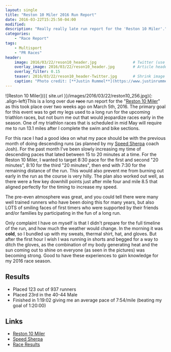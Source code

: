 ```yaml
---
layout: single
title: "Reston 10 Miler 2016 Run Report"
date: 2016-03-22T15:25:50-04:00
modified:
description: "Really really late run report for the 'Reston 10 Miler'." 	# For Twitter, not the Title
categories:
    - "Race Report"
tags:
    - Multisport
    - "PR Races"
header:
    image: 2016/03/22/reson10_header.jpg				# Twitter (use 'teaser')
    overlay_image: 2016/03/22/reson10_header.jpg		# Article header at 2048x768
    overlay_filter: 0.15
    teaser: 2016/03/22/reson10_header-Twitter.jpg 		# Shrink image to 575 width
    caption: "Photo credit: [**Justin Rummel**](https://www.justinrummel.com)"
---
```


![Reston 10 Miler]({{ site.url }}/images/2016/03/22/reston10_256.jpg){: .align-left}This is a long over due <strike>race</strike> run report for the "[Reston 10 Miler][reston]" as this took place over two weeks ago on March 5th, 2016.  The primary goal for this event was to get my legs used to a long run for the upcoming triathlon races, but not burn me out that would jeopardize races early in the season.  One of my triathlon races that is scheduled in mid May will require me to run 13.1 miles after I complete the swim and bike sections.

For this race I had a good idea on what my pace should be with the previous month of doing descending runs (as planned by my [Speed Sherpa][speedsherpa] coach Josh).  For the past month I've been slowly increasing my time of descending paces that lated between 15 to 20 minutes at a time.  For the Reston 10 Miler, I wanted to target 8:30 pace for the first and second "20 minutes", 8:10 for the third "20 minutes", then end with 7:30 for the remaining distance of the run.  This would also prevent me from burning out early in the run as the course is very hilly.  The plan also worked out well, as there were a few key downhill points just after mile four and mile 8.5 that aligned perfectly for the timing to increase my speed.

The pre-even atmosphere was great, and you could tell there were many well trained runners who have been doing this for many years, but also LOTS of smiling faces of first timers who were supported by their friends and/or families by participating in the fun of a long run.

Only complaint I have on myself is that I didn't prepare for the full timeline of the run, and how much the weather would change.  In the morning it was **cold**, so I bundled up with my sweats, thermal shirt, hat, and gloves.  But after the first hour I wish I was running in shorts and begged for a way to ditch the gloves, as the combination of my body generating heat and the sun coming out to shine on everyone (as seen in the pictures) was becoming strong.  Good to have these experiences to gain knowledge for my 2016 race season.

Results
---

- Placed 123 out of 937 runners
- Placed 23rd in the 40-44 Male
- Finished in 1:19:02 giving me an average pace of 7:54/mile (beating my goal of 1:20:00)

Links
---

- [Reston 10 Miler][reston]
- [Speed Sherpa][speedsherpa]
- [Race Results][results]

[reston]: http://www.prraces.com/reston/
[speedsherpa]: http://www.speedsherpa.com
[results]: http://s3.amazonaws.com/media.racebx.com/transfer/gen/5/6/d/56ddaccf-7c94-4d76-b149-651ac0a86526/mikes-updated-final-10-miler.htm
